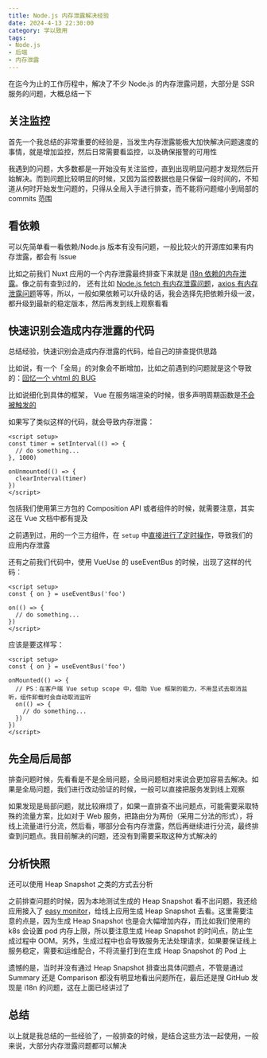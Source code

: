 ```yaml
---
title: Node.js 内存泄露解决经验
date: 2024-4-13 22:30:00
category: 学以致用
tags:
- Node.js
- 后端
- 内存泄露
---
```


在迄今为止的工作历程中，解决了不少 Node.js 的内存泄露问题，大部分是 SSR 服务的问题，大概总结一下

## 关注监控

首先一个我总结的非常重要的经验是，当发生内存泄露能极大加快解决问题速度的事情，就是增加监控，然后日常需要看监控，以及确保报警的可用性

我遇到的问题，大多数都是一开始没有关注监控，直到出现明显问题才发现然后开始解决。而到问题比较明显的时候，又因为监控数据也是只保留一段时间的，不知道从何时开始发生问题的，只得从全局入手进行排查，而不能将问题缩小到局部的 commits 范围

## 看依赖

可以先简单看一看依赖/Node.js 版本有没有问题，一般比较火的开源库如果有内存泄露，都会有 Issue

比如之前我们 Nuxt 应用的一个内存泄露最终排查下来就是 [i18n 依赖的内存泄露](https://github.com/nuxt-modules/i18n/issues/2034)。像之前有查到过的， 还有比如 [Node.js  fetch 有内存泄露问题](https://github.com/nodejs/node/issues/46435)，[axios 有内存泄露问题](https://github.com/axios/axios/issues/5641)等等，所以，一般如果依赖可以升级的话，我会选择先把依赖升级一波，都升级到最新的稳定版本，然后再发到线上观察看看

## 快速识别会造成内存泄露的代码

总结经验，快速识别会造成内存泄露的代码，给自己的排查提供思路

比如说，有一个「全局」的对象会不断增加，比如之前遇到的问题就是这个导致的：[回忆一个 vhtml 的 BUG](https://www.zhuscat.com/posts/vhtml-bug)

比如说细化到具体的框架， Vue 在服务端渲染的时候，很多声明周期函数是[不会被触发的](https://vuejs.org/guide/scaling-up/ssr.html#component-lifecycle-hooks)

如果写了类似这样的代码，就会导致内存泄露：

```vue
<script setup>
const timer = setInterval(() => {
  // do something...
}, 1000)

onUnmounted(() => {
  clearInterval(timer)
})
</script>
```

包括我们使用第三方包的 Composition API 或者组件的时候，就需要注意，其实这在 Vue 文档中都有提及

之前遇到过，用的一个三方组件，在 `setup` 中[直接进行了定时操作](https://github.com/quelchx/vue-writer/blob/4bd9902b9b6551d948d0e37df318482dda0673f1/src/vue-writer.vue#L86)，导致我们的应用内存泄露

还有之前我们代码中，使用 VueUse 的 useEventBus 的时候，出现了这样的代码：

```vue
<script setup>
const { on } = useEventBus('foo')

on(() => {
  // do something...
})
</script>
```

应该是要这样写：
```vue
<script setup>
const { on } = useEventBus('foo')

onMounted(() => {
  // PS：在客户端 Vue setup scope 中，借助 Vue 框架的能力，不用显式去取消监听，组件卸载时会自动取消监听
  on(() => {
    // do something...
  })
})
</script>
```

## 先全局后局部

排查问题时候，先看看是不是全局问题，全局问题相对来说会更加容易去解决。如果是全局问题，我们进行改动验证的时候，一般可以直接把服务发到线上观察

如果发现是局部问题，就比较麻烦了，如果一直排查不出问题点，可能需要采取特殊的流量方案，比如对于 Web 服务，把路由分为两份（采用二分法的形式），将线上流量进行分流，然后看，哪部分会有内存泄露，然后再继续进行分流，最终排查到问题点。我目前解决的问题，还没有到需要采取这种方式解决的

## 分析快照

还可以使用 Heap Snapshot 之类的方式去分析

之前排查问题的时候，因为本地测试生成的 Heap Snapshot 看不出问题，我还给应用接入了 [easy monitor](https://github.com/hyj1991/easy-monitor)，给线上应用生成 Heap Snapshot 去看。这里需要注意的点是，因为生成 Heap Snapshot 也是会大幅增加内存，而比如我们使用的 k8s 会设置 pod 内存上限，所以要注意生成 Heap Snapshot 的时间点，防止生成过程中 OOM。另外，生成过程中也会导致服务无法处理请求，如果要保证线上服务稳定，需要和运维配合，不将流量打到在生成 Heap Snapshot 的 Pod 上

遗憾的是，当时并没有通过 Heap Snapshot 排查出具体问题点，不管是通过 Summary 还是 Comparison 都没有明显地看出问题所在，最后还是搜 GitHub 发现是 i18n 的问题，这在上面已经讲过了

## 总结

以上就是我总结的一些经验了，一般排查的时候，是结合这些方法一起使用，一般来说，大部分内存泄露问题都可以解决

